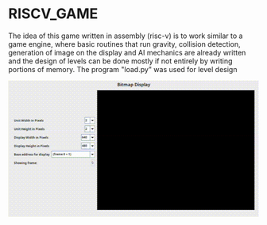 # RISCV_GAME

The idea of this game written in assembly (risc-v) is to work similar to a game engine, where basic routines that run gravity, collision detection, generation of image on the display and AI mechanics are already written and the design of levels can be done mostly if not entirely by writing portions of memory. The program "load.py" was used for level design



<img src="https://github.com/4tila/RISCV_GAME/blob/main/video/game.gif" width="512" height="275" />
